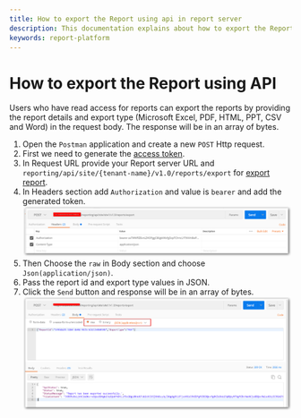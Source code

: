 ```yaml
---
title: How to export the Report using api in report server
description: This documentation explains about how to export the Report using API in the Bold Reports On-Premise Edition.
keywords: report-platform
---
```


# How to export the Report using API

Users who have read access for reports can export the reports by providing the report details and export type (Microsoft Excel, PDF, HTML, PPT, CSV and Word) in the request body. The response will be in an array of bytes.

 1. Open the `Postman` application and create a new `POST` Http request.
 2. First we need to generate the [access token](../generate-access-token-for-bold-reports-server-using-api/).
 3. In Request URL provide your Report server URL and `reporting/api/site/{tenant-name}/v1.0/reports/export` for [export report](../../../rest-api-reference/v1.0/#operation/Items_ExportReport).
 4. In Headers section add `Authorization` and value is `bearer` and add the generated token.
  ![Authorization](/static/assets/on-premise/images/how-to/rest-api/authorization.png)
 5. Then Choose the `raw` in Body section and choose `Json(application/json)`.
 6. Pass the report id and export type values in JSON.
 7. Click the `Send` button and response will be in an array of bytes.
 ![Connection types](/static/assets/on-premise/images/how-to/rest-api/export.png)